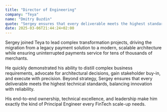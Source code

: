 ```yaml
---
title: "Director of Engineering"
company: "Teya"
name: "Dmitry Buzdin"
quote: "Sergey ensures that every deliverable meets the highest standards, balancing innovation with reliability."
date: 2025-03-06T21:44:24+02:00
---
```


Sergey joined Teya to lead complex transformation projects, driving the migration from a legacy payment solution to a modern, scalable architecture while ensuring uninterrupted payments service for tens of thousands of merchants.

He quickly demonstrated his ability to distill complex business requirements, advocate for architectural decisions, gain stakeholder buy-in, and execute with precision.
Beyond strategy, Sergey ensures that every deliverable meets the highest technical standards, balancing innovation with reliability.

His end-to-end ownership, technical excellence, and leadership make him exactly the kind of Principal Engineer every FinTech scale-up needs.
